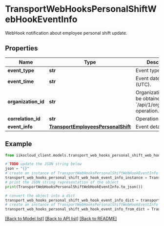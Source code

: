 # TransportWebHooksPersonalShiftWebHookEventInfo

WebHook notification about employee personal shift update.

## Properties

Name | Type | Description | Notes
------------ | ------------- | ------------- | -------------
**event_type** | **str** | Event type. | [optional] 
**event_time** | **str** | Event date and time (UTC). | [optional] 
**organization_id** | **str** | Organization ID.                Can be obtained by &#x60;/api/1/organizations&#x60; operation. | [optional] 
**correlation_id** | **str** | Operation ID. | [optional] 
**event_info** | [**TransportEmployeesPersonalShift**](TransportEmployeesPersonalShift.md) | Event details. | [optional] 

## Example

```python
from iikocloud_client.models.transport_web_hooks_personal_shift_web_hook_event_info import TransportWebHooksPersonalShiftWebHookEventInfo

# TODO update the JSON string below
json = "{}"
# create an instance of TransportWebHooksPersonalShiftWebHookEventInfo from a JSON string
transport_web_hooks_personal_shift_web_hook_event_info_instance = TransportWebHooksPersonalShiftWebHookEventInfo.from_json(json)
# print the JSON string representation of the object
print(TransportWebHooksPersonalShiftWebHookEventInfo.to_json())

# convert the object into a dict
transport_web_hooks_personal_shift_web_hook_event_info_dict = transport_web_hooks_personal_shift_web_hook_event_info_instance.to_dict()
# create an instance of TransportWebHooksPersonalShiftWebHookEventInfo from a dict
transport_web_hooks_personal_shift_web_hook_event_info_from_dict = TransportWebHooksPersonalShiftWebHookEventInfo.from_dict(transport_web_hooks_personal_shift_web_hook_event_info_dict)
```
[[Back to Model list]](../README.md#documentation-for-models) [[Back to API list]](../README.md#documentation-for-api-endpoints) [[Back to README]](../README.md)


